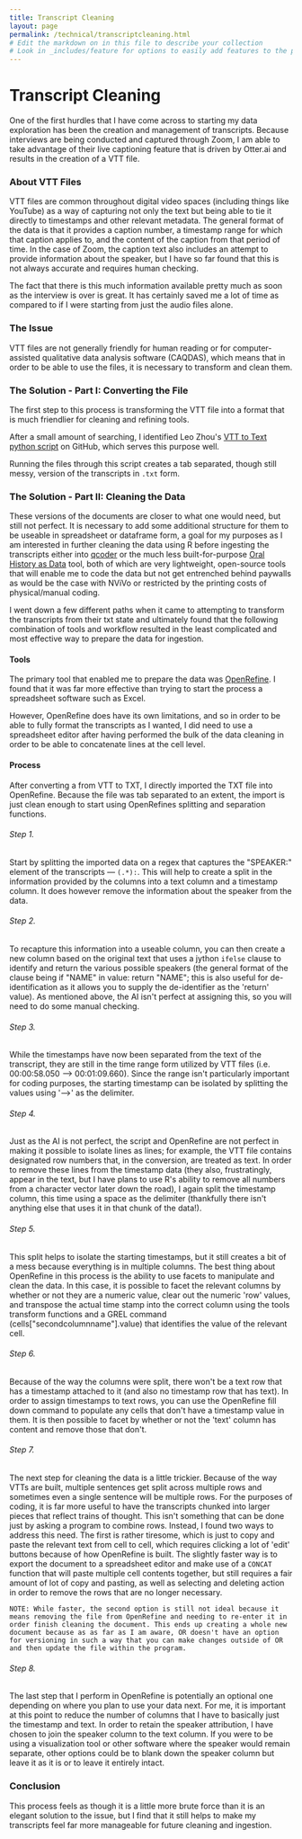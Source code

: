 ```yaml
---
title: Transcript Cleaning
layout: page
permalink: /technical/transcriptcleaning.html
# Edit the markdown on in this file to describe your collection
# Look in _includes/feature for options to easily add features to the page
---
```


# Transcript Cleaning

One of the first hurdles that I have come across to starting my data exploration has been the creation and management of transcripts. Because interviews are being conducted and captured through Zoom, I am able to take advantage of their live captioning feature that is driven by Otter.ai and results in the creation of a VTT file.

### About VTT Files

VTT files are common throughout digital video spaces (including things like YouTube) as a way of capturing not only the text but being able to tie it directly to timestamps and other relevant metadata. The general format of the data is that it provides a caption number, a timestamp range for which that caption applies to, and the content of the caption from that period of time. In the case of Zoom, the caption text also includes an attempt to provide information about the speaker, but I have so far found that this is not always accurate and requires human checking.

The fact that there is this much information available pretty much as soon as the interview is over is great. It has certainly saved me a lot of time as compared to if I were starting from just the audio files alone.

### The Issue

VTT files are not generally friendly for human reading or for computer-assisted qualitative data analysis software (CAQDAS), which means that in order to be able to use the files, it is necessary to transform and clean them.

### The Solution - Part I: Converting the File

The first step to this process is transforming the VTT file into a format that is much friendlier for cleaning and refining tools.

After a small amount of searching, I identified Leo Zhou's <a href="https://gist.github.com/glasslion/b2fcad16bc8a9630dbd7a945ab5ebf5e">VTT to Text python script</a> on GitHub, which serves this purpose well.

Running the files through this script creates a tab separated, though still messy, version of the transcripts in `.txt` form.

### The Solution - Part II: Cleaning the Data

These versions of the documents are closer to what one would need, but still not perfect. It is necessary to add some additional structure for them to be useable in spreadsheet or dataframe form, a goal for my purposes as I am interested in further cleaning the data using R before ingesting the transcripts either into <a href="https://ropenscilabs.github.io/qcoder/index.html">qcoder</a> or the much less built-for-purpose <a href="https://uidaholib.github.io/oral-history-as-data/">Oral History as Data</a> tool, both of which are very lightweight, open-source tools that will enable me to code the data but not get entrenched behind paywalls as would be the case with NViVo or restricted by the printing costs of physical/manual coding.

I went down a few different paths when it came to attempting to transform the transcripts from their txt state and ultimately found that the following combination of tools and workflow resulted in the least complicated and most effective way to prepare the data for ingestion.

#### Tools

The primary tool that enabled me to prepare the data was <a href="https://openrefine.org/">OpenRefine</a>. I found that it was far more effective than trying to start the process a spreadsheet software such as Excel.

However, OpenRefine does have its own limitations, and so in order to be able to fully format the transcripts as I wanted, I did need to use a spreadsheet editor after having performed the bulk of the data cleaning in order to be able to concatenate lines at the cell level.

#### Process

After converting a from VTT to TXT, I directly imported the TXT file into OpenRefine. Because the file was tab separated to an extent, the import is just clean enough to start using OpenRefines splitting and separation functions.

###### Step 1.

Start by splitting the imported data on a regex that captures the "SPEAKER:" element of the transcripts — ` (.*): `. This will help to create a split in the information provided by the columns into a text column and a timestamp column. It does however remove the information about the speaker from the data.

###### Step 2.

To recapture this information into a useable column, you can then create a new column based on the original text that uses a jython `ifelse` clause to identify and return the various possible speakers (the general format of the clause being if "NAME" in value: return "NAME"; this is also useful for de-identification as it allows you to supply the de-identifier as the 'return' value). As mentioned above, the AI isn't perfect at assigning this, so you will need to do some manual checking.

###### Step 3.

While the timestamps have now been separated from the text of the transcript, they are still in the time range form utilized by VTT files (i.e. 00:00:58.050 --> 00:01:09.660). Since the range isn't particularly important for coding purposes, the starting timestamp can be isolated by splitting the values using '-->' as the delimiter.

###### Step 4.

Just as the AI is not perfect, the script and OpenRefine are not perfect in making it possible to isolate lines as lines; for example, the VTT file contains designated row numbers that, in the conversion, are treated as text. In order to remove these lines from the timestamp data (they also, frustratingly, appear in the text, but I have plans to use R's ability to remove all numbers from a character vector later down the road), I again split the timestamp column, this time using a space as the delimiter (thankfully there isn't anything else that uses it in that chunk of the data!).

###### Step 5.

This split helps to isolate the starting timestamps, but it still creates a bit of a mess because everything is in multiple columns. The best thing about OpenRefine in this process is the ability to use facets to manipulate and clean the data. In this case, it is possible to facet the relevant columns by whether or not they are a numeric value, clear out the numeric 'row' values, and transpose the actual time stamp into the correct column using the tools transform functions and a GREL command (cells["secondcolumnname"].value) that identifies the value of the relevant cell.

###### Step 6.
Because of the way the columns were split, there won't be a text row that has a timestamp attached to it (and also no timestamp row that has text). In order to assign timestamps to text rows, you can use the OpenRefine fill down command to populate any cells that don't have a timestamp value in them. It is then possible to facet by whether or not the 'text' column has content and remove those that don't.

###### Step 7. 
The next step for cleaning the data is a little trickier. Because of the way VTTs are built, multiple sentences get split across multiple rows and sometimes even a single sentence will be multiple rows. For the purposes of coding, it is far more useful to have the transcripts chunked into larger pieces that reflect trains of thought. This isn't something that can be done just by asking a program to combine rows. Instead, I found two ways to address this need. The first is rather tiresome, which is just to copy and paste the relevant text from cell to cell, which requires clicking a lot of 'edit' buttons because of how OpenRefine is built. The slightly faster way is to export the document to a spreadsheet editor and make use of a  `CONCAT` function that will paste multiple cell contents together, but still requires a fair amount of lot of copy and pasting, as well as selecting and deleting action in order to remove the rows that are no longer necessary.
    
    NOTE: While faster, the second option is still not ideal because it means removing the file from OpenRefine and needing to re-enter it in order finish cleaning the document. This ends up creating a whole new document because as as far as I am aware, OR doesn't have an option for versioning in such a way that you can make changes outside of OR and then update the file within the program.

###### Step 8.

The last step that I perform in OpenRefine is potentially an optional one depending on where you plan to use your data next. For me, it is important at this point to reduce the number of columns that I have to basically just the timestamp and text. In order to retain the speaker attribution, I have chosen to join the speaker column to the text column. If you were to be using a visualization tool or other software where the speaker would remain separate, other options could be to blank down the speaker column but leave it as it is or to leave it entirely intact.

### Conclusion 

This process feels as though it is a little more brute force than it is an elegant solution to the issue, but I find that it still helps to make my transcripts feel far more manageable for future cleaning and ingestion.